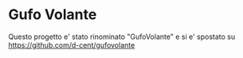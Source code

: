 
# Gufo Volante

Questo progetto e' stato rinominato "GufoVolante" e si e' spostato su https://github.com/d-cent/gufovolante


